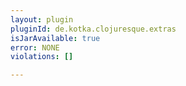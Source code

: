 ```yaml
---
layout: plugin
pluginId: de.kotka.clojuresque.extras
isJarAvailable: true
error: NONE
violations: []

---
```

